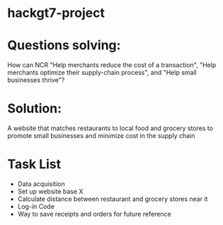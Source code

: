 # hackgt7-project
# Questions solving:
How can NCR "Help merchants reduce the cost of a transaction", 
"Help merchants optimize their supply-chain process", and
"Help small businesses thrive"?
# Solution:
A website that matches restaurants to local food and grocery stores to promote small businesses and minimize cost in the supply chain
# Task List
- Data acquisition
- Set up website base X
- Calculate distance between restaurant and grocery stores near it
- Log-in Code
- Way to save receipts and orders for future reference
